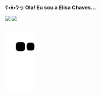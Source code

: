### ʕ•́ᴥ•̀ʔっ Ola! Eu sou a Elisa Chaves...

<!--
**ElisaAChaves/ElisaAChaves** is a ✨ _special_ ✨ repository because its `README.md` (this file) appears on your GitHub profile.

Here are some ideas to get you started:

- 🔭 I’m currently working on ...
- 🌱 I’m currently learning ...
- 👯 I’m looking to collaborate on ...
- 🤔 I’m looking for help with ...
- 💬 Ask me about ...
- 📫 How to reach me: ...
- 😄 Pronouns: ...
- ⚡ Fun fact: ...
-->

<div>
 <img height="170em" src="https://github-readme-stats.vercel.app/api?username=ElisaAChaves&show_icons=true&theme=cobalt&include_all_commits=true&count_private=true"/>
 <img height="170em" src="https://github-readme-stats.vercel.app/api/top-langs/?username=ElisaAChaves&layout=compact&langs_count=7&theme=cobalt"/>
</div>

##

![Snake animation](https://github.com/ElisaAChaves/ElisaAChaves/blob/output/github-contribution-grid-snake.svg)

